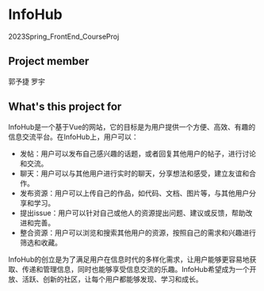# InfoHub
2023Spring_FrontEnd_CourseProj


## Project member

郭予捷 罗宇

## What's this project for

InfoHub是一个基于Vue的网站，它的目标是为用户提供一个方便、高效、有趣的信息交流平台。在InfoHub上，用户可以：

- 发帖：用户可以发布自己感兴趣的话题，或者回复其他用户的帖子，进行讨论和交流。
- 聊天：用户可以与其他用户进行实时的聊天，分享想法和感受，建立友谊和合作。
- 发布资源：用户可以上传自己的作品，如代码、文档、图片等，与其他用户分享和学习。
- 提出issue：用户可以针对自己或他人的资源提出问题、建议或反馈，帮助改进和完善。
- 整合资源：用户可以浏览和搜索其他用户的资源，按照自己的需求和兴趣进行筛选和收藏。

InfoHub的创立是为了满足用户在信息时代的多样化需求，让用户能够更容易地获取、传递和管理信息，同时也能够享受信息交流的乐趣。InfoHub希望成为一个开放、活跃、创新的社区，让每个用户都能够发现、学习和成长。
